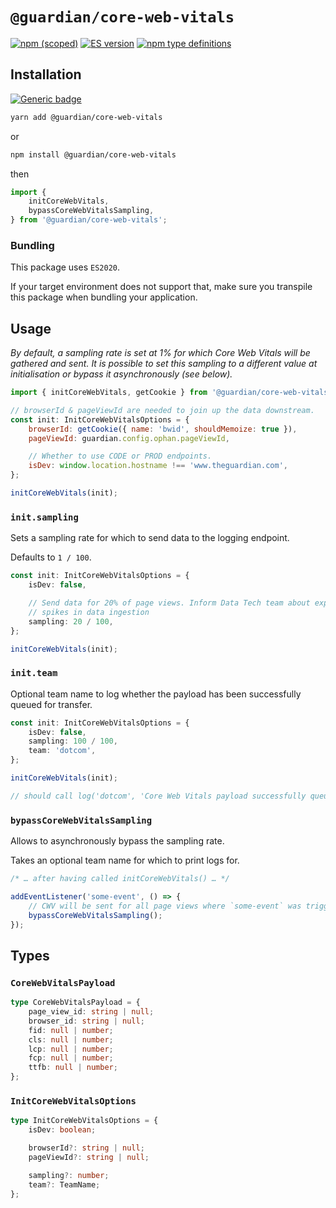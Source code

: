 # `@guardian/core-web-vitals`

[![npm (scoped)](https://img.shields.io/npm/v/@guardian/core-web-vitals)](https://www.npmjs.com/package/@guardian/core-web-vitals)
[![ES version](https://badgen.net/badge/ES/2020/cyan)](https://tc39.es/ecma262/2020/)
[![npm type definitions](https://img.shields.io/npm/types/@guardian/core-web-vitals)](https://www.typescriptlang.org/)

## Installation

[![Generic badge](https://img.shields.io/badge/google-chat-259082.svg)](https://chat.google.com/room/AAAAWwBdSMs)

```bash
yarn add @guardian/core-web-vitals
```

or

```bash
npm install @guardian/core-web-vitals
```

then

```js
import {
	initCoreWebVitals,
	bypassCoreWebVitalsSampling,
} from '@guardian/core-web-vitals';
```

### Bundling

This package uses `ES2020`.

If your target environment does not support that, make sure you transpile this package when bundling your application.

## Usage

_By default, a sampling rate is set at 1% for which Core Web Vitals will be
gathered and sent. It is possible to set this sampling to a different value
at initialisation or bypass it asynchronously (see below)._

```js
import { initCoreWebVitals, getCookie } from '@guardian/core-web-vitals';

// browserId & pageViewId are needed to join up the data downstream.
const init: InitCoreWebVitalsOptions = {
	browserId: getCookie({ name: 'bwid', shouldMemoize: true }),
	pageViewId: guardian.config.ophan.pageViewId,

	// Whether to use CODE or PROD endpoints.
	isDev: window.location.hostname !== 'www.theguardian.com',
};

initCoreWebVitals(init);
```

### `init.sampling`

Sets a sampling rate for which to send data to the logging endpoint.

Defaults to `1 / 100`.

```ts
const init: InitCoreWebVitalsOptions = {
	isDev: false,

	// Send data for 20% of page views. Inform Data Tech team about expected
	// spikes in data ingestion
	sampling: 20 / 100,
};

initCoreWebVitals(init);
```

### `init.team`

Optional team name to log whether the payload has been successfully queued for
transfer.

```ts
const init: InitCoreWebVitalsOptions = {
	isDev: false,
	sampling: 100 / 100,
	team: 'dotcom',
};

initCoreWebVitals(init);

// should call log('dotcom', 'Core Web Vitals payload successfully queued […]')
```

### `bypassCoreWebVitalsSampling`

Allows to asynchronously bypass the sampling rate.

Takes an optional team name for which to print logs for.

```ts
/* … after having called initCoreWebVitals() … */

addEventListener('some-event', () => {
	// CWV will be sent for all page views where `some-event` was triggered
	bypassCoreWebVitalsSampling();
});
```

## Types

### `CoreWebVitalsPayload`

```ts
type CoreWebVitalsPayload = {
	page_view_id: string | null;
	browser_id: string | null;
	fid: null | number;
	cls: null | number;
	lcp: null | number;
	fcp: null | number;
	ttfb: null | number;
};
```

### `InitCoreWebVitalsOptions`

```ts
type InitCoreWebVitalsOptions = {
	isDev: boolean;

	browserId?: string | null;
	pageViewId?: string | null;

	sampling?: number;
	team?: TeamName;
};
```
